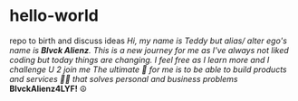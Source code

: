 # hello-world
repo to birth and discuss ideas
*Hi, my name is Teddy but alias/ alter ego's name is **Blvck Alienz**.*
*This is a new journey for me as I've always not liked coding but today things are changing. I feel free as I learn more and I challenge U 2 join me*
*The ultimate 🥅 for me is to be able to build products and services 🐕‍🦺 that solves personal and business problems* 
**BlvckAlienz4LYF!** ☮️
